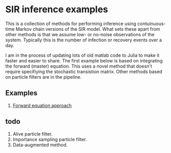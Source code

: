 # SIR inference examples

This is a collection of methods for performing inference using contuinuous-time Markov chain versions of the SIR model.
What sets these apart from other methods is that we assume low- or no-noise observations of the system. Typically this is the number of 
infection or recovery events over a day.

I am in the process of updating lots of old matlab code to Julia to make it faster and easier to share. The first example 
below is based on integrating the forward (master) equation. This uses a novel method that doesn't require specifiying the stochastic 
transistion matrix. Other methods based on particle filters are in the pipeline.

## Examples

1. [Forward equation approach](SIR_examples.md)


## todo

1. Alive particle filter.
2. Importance sampling particle filter.
3. Data-augmented method.
